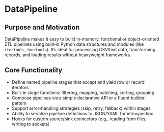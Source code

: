 # DataPipeline

## Purpose and Motivation
DataPipeline makes it easy to build in-memory, functional or object-oriented ETL pipelines using built-in Python data structures and modules (like `itertools`, `functools`). It’s ideal for processing CSV/text data, transforming records, and loading results without heavyweight frameworks.

## Core Functionality
- Define named pipeline stages that accept and yield row or record iterators  
- Built-in stage functions: filtering, mapping, batching, sorting, grouping  
- Compose pipelines via a simple declarative API or a fluent builder pattern  
- Support error-handling strategies (skip, retry, fallback) within stages  
- Ability to serialize pipeline definitions to JSON/YAML for introspection  
- Hooks for custom source/sink connectors (e.g., reading from files, writing to sockets)  
